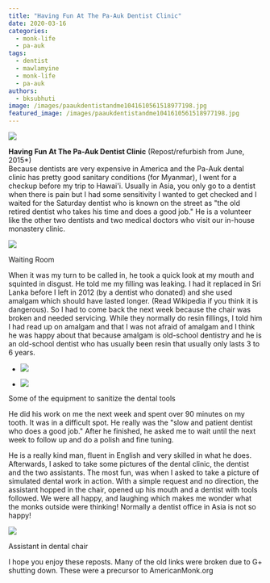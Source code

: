 ```yaml
---
title: "Having Fun At The Pa-Auk Dentist Clinic"
date: 2020-03-16
categories: 
  - monk-life
  - pa-auk
tags: 
  - dentist
  - mawlamyine
  - monk-life
  - pa-auk
authors: 
  - bksubhuti
image: /images/paaukdentistandme1041610561518977198.jpg
featured_image: /images/paaukdentistandme1041610561518977198.jpg
---
```


![](/images/paaukdentistandme1041610561518977198-768x1024.jpg)

**Having Fun At The Pa-Auk Dentist Clinic** (Repost/refurbish from June, 2015\*)  
Because dentists are very expensive in America and the Pa-Auk dental clinic has pretty good sanitary conditions (for Myanmar), I went for a checkup before my trip to Hawai'i. Usually in Asia, you only go to a dentist when there is pain but I had some sensitivity I wanted to get checked and I waited for the Saturday dentist who is known on the street as "the old retired dentist who takes his time and does a good job." He is a volunteer like the other two dentists and two medical doctors who visit our in-house monastery clinic.

![](/images/Paauk-waitroom-1024x768.jpg)

Waiting Room

When it was my turn to be called in, he took a quick look at my mouth and squinted in disgust. He told me my filling was leaking. I had it replaced in Sri Lanka before I left in 2012 (by a dentist who donated) and she used amalgam which should have lasted longer. (Read Wikipedia if you think it is dangerous). So I had to come back the next week because the chair was broken and needed servicing. While they normally do resin fillings, I told him I had read up on amalgam and that I was not afraid of amalgam and I think he was happy about that because amalgam is old-school dentistry and he is an old-school dentist who has usually been resin that usually only lasts 3 to 6 years.

- ![](/images/Dentaleq-1024x768.jpg)
    
- ![](/images/dequipment8656299971575143226-768x1024.jpg)
    

Some of the equipment to sanitize the dental tools

He did his work on me the next week and spent over 90 minutes on my tooth. It was in a difficult spot. He really was the "slow and patient dentist who does a good job." After he finished, he asked me to wait until the next week to follow up and do a polish and fine tuning.

He is a really kind man, fluent in English and very skilled in what he does. Afterwards, I asked to take some pictures of the dental clinic, the dentist and the two assistants. The most fun, was when I asked to take a picture of simulated dental work in action. With a simple request and no direction, the assistant hopped in the chair, opened up his mouth and a dentist with tools followed. We were all happy, and laughing which makes me wonder what the monks outside were thinking! Normally a dentist office in Asia is not so happy!

![](/images/Patient-1024x768.jpg)

Assistant in dental chair

I hope you enjoy these reposts. Many of the old links were broken due to G+ shutting down. These were a precursor to AmericanMonk.org